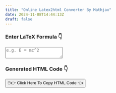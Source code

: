 ```yaml
---
title: "Online Latex2html Converter By Mathjax"
date: 2024-11-08T14:44:13Z
draft: false
---
```


<h3>Enter  LaTeX  Formula 👇</h3>
<textarea id="latex-input" placeholder="e.g. E = mc^2"></textarea>
<div id="output"></div>
<h3>Generated  HTML  Code 👇</h3>
<div id="html-code"></div>
<button id="copy-button">🖱️👉 Click Here To Copy HTML Code 👈</button>

<script src="https://cdn.jsdelivr.net/npm/mathjax@3/es5/tex-mml-chtml.js"></script>
<script>
  document.getElementById("latex-input").addEventListener("input", function () {
    const latex = document.getElementById("latex-input").value;
    const output = document.getElementById("output");
    const htmlCode = document.getElementById("html-code");

    output.innerHTML = '\\(' + latex + '\\)';
    MathJax.typesetPromise([output]).then(() => {
      htmlCode.textContent = output.innerHTML;
    }).catch((err) => console.error(err));
  });

  document.getElementById("copy-button").addEventListener("click", function () {
    const htmlCode = document.getElementById("html-code").textContent;

    navigator.clipboard.writeText(htmlCode).then(() => {
      alert("HTML code copied to clipboard!");
    }).catch((err) => {
      console.error("Failed to copy text: ", err);
    });
  });
</script>
